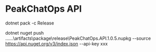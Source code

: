 # PeakChatOps API

dotnet pack -c Release

dotnet nuget push ..\..\..\artifacts\package\release\PeakChatOps.API.1.0.5.nupkg --source https://api.nuget.org/v3/index.json --api-key xxx

